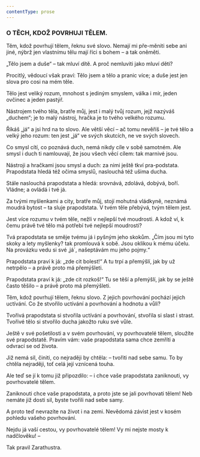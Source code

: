 ```yaml
---
contentType: prose
---
```


<section>

### O TĚCH, KDOŽ POVRHUJI TĚLEM.

Těm, kdož povrhují tělem, řeknu své slovo. Nemají mi pře-měniti sebe ani jiné, nýbrž jen vlastnímu tělu mají říci s bohem – a tak oněměti. 

„Tělo jsem a duše“ – tak mluví dítě. A proč nemluviti jako mluví děti?

Procitlý, vědoucí však praví: Tělo jsem a tělo a pranic více; a duše jest jen slova pro cosi na mém těle.

Tělo jest veliký rozum, mnohost s jediným smyslem, válka i mír, jeden ovčinec a jeden pastýř.

Nástrojem tvého těla, bratře můj, jest i malý tvůj rozum, jejž nazýváš „duchem“; je to malý nástroj, hračka je to tvého velkého rozumu.

Říkáš „já“ a jsi hrd na to slovo. Ale větší věcí – ač tomu nevěříš – je tvé tělo a velký jeho rozum: ten jest „já“ ve svých skutcích, ne ve svých slovech.

Co smysl cítí, co poznává duch, nemá nikdy cíle v sobě samotném. Ale smysl i duch ti namlouvají, že jsou všech věcí cílem: tak marnivé jsou.

Nástroji a hračkami jsou smysl a duch: za nimi ještě tkví pra-podstata. Prapodstata hledá též očima smyslů, naslouchá též ušima ducha.

Stále naslouchá prapodstata a hledá: srovnává, zdolává, dobývá, boří. Vládne; a ovládá i tvé já. 

Za tvými myšlenkami a city, bratře můj, stojí mohutná vládkyně, neznámá moudrá bytost – ta sluje prapodstata. V tvém těle přebývá, tvým tělem jest.

Jest více rozumu v tvém těle, nežli v nejlepší tvé moudrosti. A kdož ví, k čemu právě tvé tělo má potřebí tvé nejlepší moudrosti?

Tvá prapodstata se směje tvému já i pyšným jeho skokům. „Čím jsou mi tyto skoky a lety myšlenky? tak promlouvá k sobě. Jsou oklikou k mému účelu. Na provázku vedu si své ‚já´, našeptávám mu jeho pojmy.“ 

Prapodstata praví k já: „zde cit bolest!“ A tu trpí a přemýšlí, jak by už netrpělo – a právě proto má přemýšleti.

Prapodstata praví k já: „zde cit rozkoš!“ Tu se těší a přemýšlí, jak by se ještě často těšilo – a právě proto má přemýšleti.

Těm, kdož povrhují tělem, řeknu slovo. Z jejich povrhování pochází jejich uctívání. Co že stvořilo uctívání a povrhování a hodnotu a vůli?

Tvořivá prapodstata si stvořila uctívání a povrhování, stvořila si slast i strast. Tvořivé tělo si stvořilo ducha jakožto ruku své vůle.

Ještě v své pošetilosti a v svém povrhování, vy povrhovatelé tělem, sloužíte své prapodstatě. Pravím vám: vaše prapodstata sama chce zemříti a odvrací se od života.

Již nemá sil, činiti, co nejraději by chtěla: – tvořiti nad sebe samu. To by chtěla nejraději, toť celá její vznícená touha.

Ale teď se jí k tomu již připozdilo: – i chce vaše prapodstata zaniknouti, vy povrhovatelé tělem.

Zaniknouti chce vaše prapodstata, a proto jste se jali povrhovati tělem! Neb nemáte již dosti sil, byste tvořili nad sebe samy.

A proto teď nevrazíte na život i na zemi. Nevědomá závist jest v kosém pohledu vašeho povrhování.

Nejdu já vaší cestou, vy povrhovatelé tělem! Vy mi nejste mosty k nadčlověku! –

</section>

<section>

Tak pravil Zarathustra.

</section>
